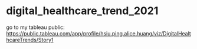 # digital_healthcare_trend_2021
go to my tableau public: 
https://public.tableau.com/app/profile/hsiu.ping.alice.huang/viz/DigitalHealthcareTrends/Story1

